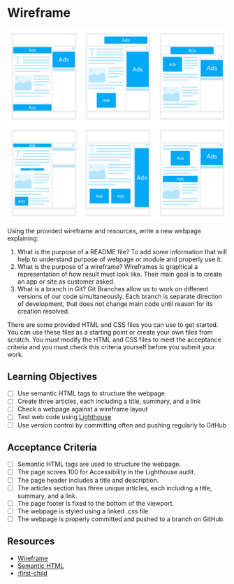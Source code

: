 # Wireframe

![Wireframe](./wireframe.png)

Using the provided wireframe and resources, write a new webpage explaining:

1. What is the purpose of a README file?
To add some information that will help to understand purpose of webpage or module and properly use it.
1. What is the purpose of a wireframe?
Wireframes is graphical a representation of how result must look like. Their main goal is to create an app or site as customer asked.
1. What is a branch in Git?
Git Branches allow us to work on different versions of our code simultaneously. Each branch is separate direction of development, that does not change main code until reason for its creation resolved.

There are some provided HTML and CSS files you can use to get started. You can use these files as a starting point or create your own files from scratch. You _must_ modify the HTML and CSS files to meet the acceptance criteria and you must check this criteria yourself before you submit your work.

## Learning Objectives

<!--{{<objectives>}}>-->

- [ ] Use semantic HTML tags to structure the webpage
- [ ] Create three articles, each including a title, summary, and a link
- [ ] Check a webpage against a wireframe layout
- [ ] Test web code using [Lighthouse](https://programming.codeyourfuture.io/guides/testing/lighthouse)
- [ ] Use version control by committing often and pushing regularly to GitHub
<!--{{</objectives>}}>-->

## Acceptance Criteria

- [ ] Semantic HTML tags are used to structure the webpage.
- [ ] The page scores 100 for Accessibility in the Lighthouse audit.
- [ ] The page header includes a title and description.
- [ ] The articles section has three unique articles, each including a title, summary, and a link.
- [ ] The page footer is fixed to the bottom of the viewport.
- [ ] The webpage is styled using a linked .css file.
- [ ] The webpage is properly committed and pushed to a branch on GitHub.

## Resources

- [Wireframe](https://www.productplan.com/glossary/wireframe/)
- [Semantic HTML](https://www.w3schools.com/html/html5_semantic_elements.asp)
- [:first-child](https://developer.mozilla.org/en-US/docs/Web/CSS/:first-child)
